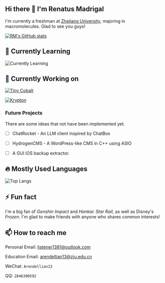 ## Hi there 👋 I'm Renatus Madrigal

<!--
**AI1379/AI1379** is a ✨ _special_ ✨ repository because its `README.md` (this file) appears on your GitHub profile.

Here are some ideas to get you started:

- 🔭 I’m currently working on ...
- 🌱 I’m currently learning ...
- 👯 I’m looking to collaborate on ...
- 🤔 I’m looking for help with ...
- 💬 Ask me about ...
- 📫 How to reach me: ...
- 😄 Pronouns: ...
- ⚡ Fun fact: ...
-->

I'm currently a freshman at [Zhejiang University](https://www.zju.edu.cn), majoring in macromolecules. Glad to see you guys!

[![RM's GitHub stats](https://github-readme-stats.vercel.app/api?username=AI1379&count_private=true)](https://github.com/AI1379)

## 🌱 Currently Learning

![Currently Learning](https://skillicons.dev/icons?i=cpp,rust,unity,typescript)

## 🔭 Currently Working on

[![Tiny Cobalt](https://github-readme-stats.vercel.app/api/pin/?username=AI1379&repo=tiny-cobalt)](https://github.com/AI1379/tiny-cobalt)

[![Krypton](https://github-readme-stats.vercel.app/api/pin/?username=The-Cobalt-Develop-Team&repo=krypton)](https://github.com/The-Cobalt-Develop-Team/krypton)

### Future Projects

There are some ideas that not have been implemented yet.

- [ ] ChatRocket - An LLM client inspired by ChatBox

- [ ] HydrogenCMS - A WordPress-like CMS in C++ using ASIO

- [ ] A GUI iOS backup extractor.

## 🔥 Mostly Used Languages

![Top Langs](https://github-readme-stats.vercel.app/api/top-langs/?username=AI1379)

## ⚡ Fun fact

I'm a big fan of *Genshin Impact* and *Honkai: Star Rail*, as well as Disney's *Frozen*. I'm glad to make friends with anyone who shares common interests!

## 📫 How to reach me

Personal Email: [listener1381@outlook.com](mailto:listener1381@outlook.com)

Education Email: [arendellian13@zju.edu.cn](mailto:arendellian13@zju.edu.cn)

WeChat: `Arendellian13`

QQ: `2846390592`
